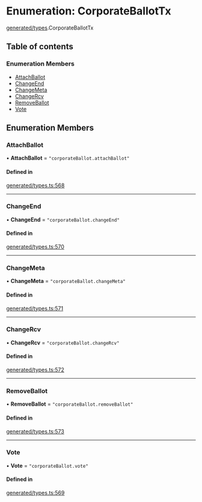 # Enumeration: CorporateBallotTx

[generated/types](../wiki/generated.types).CorporateBallotTx

## Table of contents

### Enumeration Members

- [AttachBallot](../wiki/generated.types.CorporateBallotTx#attachballot)
- [ChangeEnd](../wiki/generated.types.CorporateBallotTx#changeend)
- [ChangeMeta](../wiki/generated.types.CorporateBallotTx#changemeta)
- [ChangeRcv](../wiki/generated.types.CorporateBallotTx#changercv)
- [RemoveBallot](../wiki/generated.types.CorporateBallotTx#removeballot)
- [Vote](../wiki/generated.types.CorporateBallotTx#vote)

## Enumeration Members

### AttachBallot

• **AttachBallot** = ``"corporateBallot.attachBallot"``

#### Defined in

[generated/types.ts:568](https://github.com/PolymeshAssociation/polymesh-sdk/blob/3d14e829/src/generated/types.ts#L568)

___

### ChangeEnd

• **ChangeEnd** = ``"corporateBallot.changeEnd"``

#### Defined in

[generated/types.ts:570](https://github.com/PolymeshAssociation/polymesh-sdk/blob/3d14e829/src/generated/types.ts#L570)

___

### ChangeMeta

• **ChangeMeta** = ``"corporateBallot.changeMeta"``

#### Defined in

[generated/types.ts:571](https://github.com/PolymeshAssociation/polymesh-sdk/blob/3d14e829/src/generated/types.ts#L571)

___

### ChangeRcv

• **ChangeRcv** = ``"corporateBallot.changeRcv"``

#### Defined in

[generated/types.ts:572](https://github.com/PolymeshAssociation/polymesh-sdk/blob/3d14e829/src/generated/types.ts#L572)

___

### RemoveBallot

• **RemoveBallot** = ``"corporateBallot.removeBallot"``

#### Defined in

[generated/types.ts:573](https://github.com/PolymeshAssociation/polymesh-sdk/blob/3d14e829/src/generated/types.ts#L573)

___

### Vote

• **Vote** = ``"corporateBallot.vote"``

#### Defined in

[generated/types.ts:569](https://github.com/PolymeshAssociation/polymesh-sdk/blob/3d14e829/src/generated/types.ts#L569)
